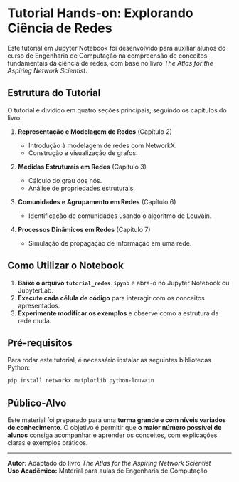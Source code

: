 # Tutorial Hands-on: Explorando Ciência de Redes

Este tutorial em Jupyter Notebook foi desenvolvido para auxiliar alunos do curso de Engenharia de Computação 
na compreensão de conceitos fundamentais da ciência de redes, com base no livro *The Atlas for the Aspiring Network Scientist*.

## Estrutura do Tutorial

O tutorial é dividido em quatro seções principais, seguindo os capítulos do livro:

1. **Representação e Modelagem de Redes** (Capítulo 2)  
   - Introdução à modelagem de redes com NetworkX.
   - Construção e visualização de grafos.

2. **Medidas Estruturais em Redes** (Capítulo 3)  
   - Cálculo do grau dos nós.
   - Análise de propriedades estruturais.

3. **Comunidades e Agrupamento em Redes** (Capítulo 6)  
   - Identificação de comunidades usando o algoritmo de Louvain.

4. **Processos Dinâmicos em Redes** (Capítulo 7)  
   - Simulação de propagação de informação em uma rede.

## Como Utilizar o Notebook

1. **Baixe o arquivo `tutorial_redes.ipynb`** e abra-o no Jupyter Notebook ou JupyterLab.
2. **Execute cada célula de código** para interagir com os conceitos apresentados.
3. **Experimente modificar os exemplos** e observe como a estrutura da rede muda.

## Pré-requisitos

Para rodar este tutorial, é necessário instalar as seguintes bibliotecas Python:

```bash
pip install networkx matplotlib python-louvain
```

## Público-Alvo

Este material foi preparado para uma **turma grande e com níveis variados de conhecimento**. 
O objetivo é permitir que **o maior número possível de alunos** consiga acompanhar e aprender os conceitos,
com explicações claras e exemplos práticos.

---
**Autor:** Adaptado do livro *The Atlas for the Aspiring Network Scientist*  
**Uso Acadêmico:** Material para aulas de Engenharia de Computação
